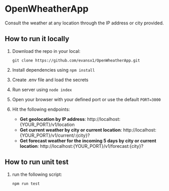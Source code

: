 # OpenWheatherApp

Consult the weather at any location through the IP address or city provided.

## How to run it locally

1. Download the repo in your local: 

    `git clone https://github.com/evansx1/OpenWheatherApp.git`

1. Install dependencies using `npm install`
1. Create .env file and load the secrets
1. Run server using `node index`
1. Open your browser with your defined port or use the default `PORT=3000`
1. Hit the following endpoints:

    - **Get geolocation by IP address**: http://localhost:{YOUR_PORT}/v1/location
    - **Get current weather by city or current location**: http://localhost:{YOUR_PORT}/v1/current/:{city}?
    - **Get forecast weather for the incoming 5 days by city or current location**: http://localhost:{YOUR_PORT}/v1/forecast:{city}?

## How to run unit test

1. run the following script:

     `npm run test`